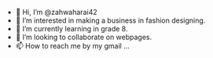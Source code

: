 - 👋 Hi, I’m @zahwaharai42
- 👀 I’m interested in making a business in fashion designing.
- 🌱 I’m currently learning in grade 8.
- 💞️ I’m looking to collaborate on webpages.
- 📫 How to reach me by my gmail ...

<!---
zahwaharai42/zahwaharai42 is a ✨ special ✨ repository because its `README.md` (this file) appears on your GitHub profile.
You can click the Preview link to take a look at your changes.
--->
